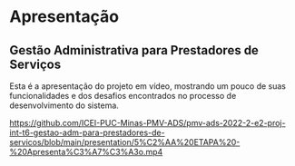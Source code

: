 # Apresentação

## Gestão Administrativa para Prestadores de Serviços

Esta é a apresentação do projeto em vídeo, mostrando um pouco de suas funcionalidades e dos desafios encontrados no processo de desenvolvimento do sistema.

https://github.com/ICEI-PUC-Minas-PMV-ADS/pmv-ads-2022-2-e2-proj-int-t6-gestao-adm-para-prestadores-de-servicos/blob/main/presentation/5%C2%AA%20ETAPA%20-%20Apresenta%C3%A7%C3%A3o.mp4
